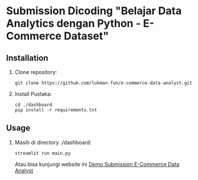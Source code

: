 # Submission Dicoding "Belajar Data Analytics dengan Python - E-Commerce Dataset"


## Installation

1. Clone repository:

   ```shell
   git clone https://github.com/lukman-fun/e-commerce-data-analyst.git
   ```

2. Install Pustaka:

    ```shell
    cd ./dashboard
    pip install -r requirements.txt
    ```

## Usage
1. Masih di directory ./dashboard:

    ```shell
    streamlit run main.py
    ```
    Atau bisa kunjungi website ini [Demo Submission E-Commerce Data Analyst](https://brasil-ecommerce.streamlit.app/)
